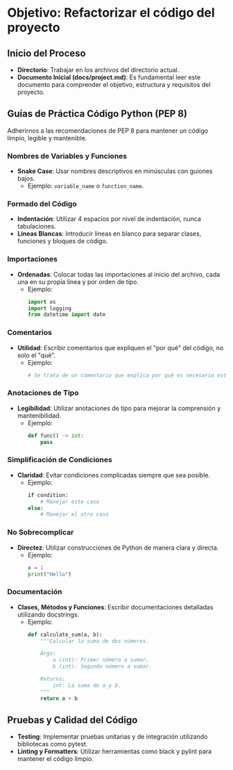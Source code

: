 # Objetivo: Refactorizar el código del proyecto

## Inicio del Proceso
- **Directorio**: Trabajar en los archivos del directorio actual.
- **Documento Inicial (docs/project.md)**: Es fundamental leer este documento para comprender el objetivo, estructura y requisitos del proyecto.

## Guías de Práctica Código Python (PEP 8)
Adherirnos a las recomendaciones de PEP 8 para mantener un código limpio, legible y mantenible.

### Nombres de Variables y Funciones
- **Snake Case**: Usar nombres descriptivos en minúsculas con guiones bajos.
  - Ejemplo: `variable_name` o `function_name`.

### Formado del Código
- **Indentación**: Utilizar 4 espacios por nivel de indentación, nunca tabulaciones.
- **Líneas Blancas**: Introducir líneas en blanco para separar clases, funciones y bloques de código.

### Importaciones
- **Ordenadas**: Colocar todas las importaciones al inicio del archivo, cada una en su propia línea y por orden de tipo.
  - Ejemplo:
    ```python
    import os
    import logging
    from datetime import date
    ```

### Comentarios
- **Utilidad**: Escribir comentarios que expliquen el "por qué" del código, no solo el "qué".
  - Ejemplo:
    ```python
    # Se trata de un comentario que explica por qué es necesario este código.
    ```

### Anotaciones de Tipo
- **Legibilidad**: Utilizar anotaciones de tipo para mejorar la comprensión y mantenibilidad.
  - Ejemplo:
    ```python
    def func() -> int:
        pass
    ```

### Simplificación de Condiciones
- **Claridad**: Evitar condiciones complicadas siempre que sea posible.
  - Ejemplo:
    ```python
    if condition:
        # Manejar este caso
    else:
        # Manejar el otro caso
    ```

### No Sobrecomplicar
- **Directez**: Utilizar construcciones de Python de manera clara y directa.
  - Ejemplo:
    ```python
    x = 1
    print("Hello")
    ```

### Documentación
- **Clases, Métodos y Funciones**: Escribir documentaciones detalladas utilizando docstrings.
  - Ejemplo:
    ```python
    def calculate_sum(a, b):
        """Calcular la suma de dos números.

        Args:
            a (int): Primer número a sumar.
            b (int): Segundo número a sumar.

        Returns:
            int: La suma de a y b.
        """
        return a + b
    ```

## Pruebas y Calidad del Código
- **Testing**: Implementar pruebas unitarias y de integración utilizando bibliotecas como pytest.
- **Linting y Formatters**: Utilizar herramientas como black y pylint para mantener el código limpio.
